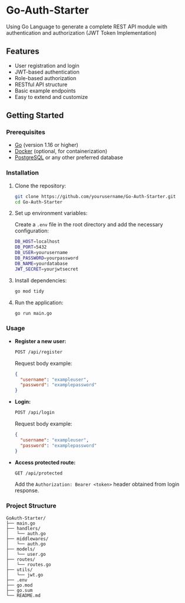 # Go-Auth-Starter
Using Go Language to generate a complete REST API module with authentication and authorization (JWT Token Implementation)

## Features

- User registration and login
- JWT-based authentication
- Role-based authorization
- RESTful API structure
- Basic example endpoints
- Easy to extend and customize

## Getting Started

### Prerequisites

- [Go](https://golang.org/doc/install) (version 1.16 or higher)
- [Docker](https://docs.docker.com/get-docker/) (optional, for containerization)
- [PostgreSQL](https://www.postgresql.org/download/) or any other preferred database

### Installation

1. Clone the repository:

    ```sh
    git clone https://github.com/yourusername/Go-Auth-Starter.git
    cd Go-Auth-Starter
    ```

2. Set up environment variables:

    Create a `.env` file in the root directory and add the necessary configuration:

    ```sh
    DB_HOST=localhost
    DB_PORT=5432
    DB_USER=yourusername
    DB_PASSWORD=yourpassword
    DB_NAME=yourdatabase
    JWT_SECRET=yourjwtsecret
    ```

3. Install dependencies:

    ```sh
    go mod tidy
    ```

4. Run the application:

    ```sh
    go run main.go
    ```

### Usage

- **Register a new user:**

    ```sh
    POST /api/register
    ```

    Request body example:

    ```json
    {
      "username": "exampleuser",
      "password": "examplepassword"
    }
    ```

- **Login:**

    ```sh
    POST /api/login
    ```

    Request body example:

    ```json
    {
      "username": "exampleuser",
      "password": "examplepassword"
    }
    ```

- **Access protected route:**

    ```sh
    GET /api/protected
    ```

    Add the `Authorization: Bearer <token>` header obtained from login response.

### Project Structure

```plaintext
GoAuth-Starter/
├── main.go
├── handlers/
│   └── auth.go
├── middlewares/
│   └── auth.go
├── models/
│   └── user.go
├── routes/
│   └── routes.go
├── utils/
│   └── jwt.go
├── .env
├── go.mod
├── go.sum
└── README.md
